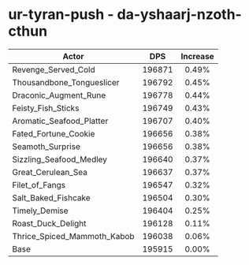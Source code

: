 # ur-tyran-push - da-yshaarj-nzoth-cthun
| Actor | DPS | Increase |
|---|:---:|:---:|
|Revenge_Served_Cold|196871|0.49%|
|Thousandbone_Tongueslicer|196792|0.45%|
|Draconic_Augment_Rune|196778|0.44%|
|Feisty_Fish_Sticks|196749|0.43%|
|Aromatic_Seafood_Platter|196707|0.40%|
|Fated_Fortune_Cookie|196656|0.38%|
|Seamoth_Surprise|196656|0.38%|
|Sizzling_Seafood_Medley|196640|0.37%|
|Great_Cerulean_Sea|196637|0.37%|
|Filet_of_Fangs|196547|0.32%|
|Salt_Baked_Fishcake|196504|0.30%|
|Timely_Demise|196404|0.25%|
|Roast_Duck_Delight|196128|0.11%|
|Thrice_Spiced_Mammoth_Kabob|196038|0.06%|
|Base|195915|0.00%|
